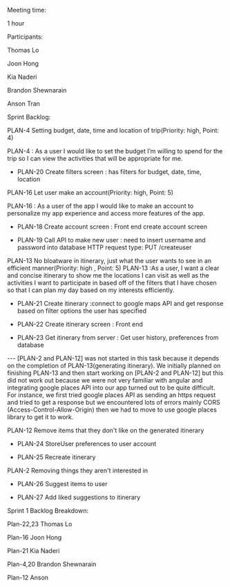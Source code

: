 Meeting time:

1 hour

Participants:

Thomas Lo

Joon Hong

Kia Naderi

Brandon Shewnarain

Anson Tran


Sprint Backlog:

PLAN-4 Setting budget, date, time and location of trip(Priority: high, Point: 4)

PLAN-4 : As a user I would like to set the budget I’m willing to spend for the trip so I can view the activities that will be appropriate for me. 

- PLAN-20 Create filters screen : has filters for budget, date, time, location

PLAN-16 Let user make an account(Priority: high, Point: 5)

PLAN-16 : As a user of the app I would like to make an account to personalize my app experience and access more features of the app.

- PLAN-18 Create account screen : Front end create account screen

- PLAN-19 Call API to make new user : need to insert username and password into database HTTP request type: PUT /createuser

PLAN-13 No bloatware in itinerary, just what the user wants to see in an efficient manner(Priority: high , Point: 5)
PLAN-13 :As a user, I want a clear and concise itinerary to show me the locations I can visit as well as the activities I want to participate in based off of the filters that I have chosen so that I can plan my day based on my interests efficiently.

- PLAN-21 Create itinerary :connect to google maps API and get response based on filter options the user has specified

- PLAN-22 Create itinerary screen : Front end

- PLAN-23 Get itinerary from server : Get user history, preferences from database

--- [PLAN-2 and PLAN-12] was not started in this task because it depends on the completion of PLAN-13(generating itinerary). We initially planned on finishing PLAN-13 and then start working on [PLAN-2 and PLAN-12] but this did not work out because we were not very familiar with angular and integrating google places API into our app turned out to be quite difficult. For instance, we first tried google places API as sending an https request and tried to get a response but we encountered lots of errors mainly CORS (Access-Control-Allow-Origin) then we had to move to use google places library to get it to work.

PLAN-12 Remove items that they don't like on the generated itinerary

- PLAN-24 StoreUser preferences to user account

- PLAN-25 Recreate itinerary 

PLAN-2 Removing things they aren't interested in

- PLAN-26 Suggest items to user

- PLAN-27 Add liked suggestions to itinerary

Sprint 1 Backlog Breakdown:

Plan-22,23 Thomas Lo

Plan-16 Joon Hong

Plan-21 Kia Naderi

Plan-4,20 Brandon Shewnarain

Plan-12 Anson


